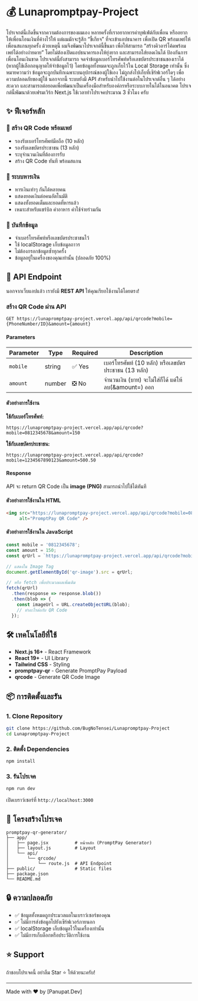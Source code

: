 # 💰 Lunapromptpay-Project
โปรเจกต์นี้เกิดขึ้นจากความต้องการของผมเอง
หลายครั้งที่เราอยากหารค่าบุฟเฟ่ต์กับเพื่อน หรืออยากให้เพื่อนโอนเงินที่ค้างไว้ให้ แต่ผมมักจะรู้สึก “ขี้เกียจ” ที่จะเข้าแอปธนาคาร เพื่อเปิด QR พร้อมเพย์ให้เพื่อนสแกนทุกครั้ง
ด้วยเหตุนี้ ผมจึงพัฒนาโปรเจกต์นี้ขึ้นมา เพื่อให้สามารถ “สร้างคิวอาร์โค้ดพร้อมเพย์ได้อย่างง่ายดาย” โดยไม่ต้องเปิดแอปธนาคารเองให้ยุ่งยาก และสามารถใส่ยอดเงินได้ ป้องกันการเพื่อนโอนเงินขาด
โปรเจกต์นี้ยังสามารถ จดจำข้อมูลเบอร์โทรศัพท์หรือเลขบัตรประชาชนของเราได้ (หากผู้ใช้เลือกอนุญาตให้จำข้อมูลไว้) โดยข้อมูลทั้งหมดจะถูกเก็บไว้ใน Local Storage เท่านั้น ซึ่งหมายความว่า ข้อมูลจะถูกบันทึกเฉพาะบนอุปกรณ์ของผู้ใช้เอง ไม่ถูกส่งไปเก็บที่เซิร์ฟเวอร์ใดๆ เพื่อความปลอดภัยของผู้ใช้
นอกจากนี้ ระบบยังมี API สำหรับนำไปใช้งานต่อในโปรเจกต์อื่น ๆ ได้อย่างสะดวก และสามารถต่อยอดเพื่อพัฒนาเป็นเครื่องมือสำหรับองค์กรหรือระบบภายในได้ในอนาคต
โปรเจกต์นี้พัฒนาด้วยเฟรมเวิร์ก Next.js ใช้เวลาทำโปรเจคประมาณ 3 ชั่วโมง ครับ

## ✨ ฟีเจอร์หลัก

### 📱 สร้าง QR Code พร้อมเพย์
- รองรับเบอร์โทรศัพท์มือถือ (10 หลัก)
- รองรับเลขบัตรประชาชน (13 หลัก)
- ระบุจำนวนเงินที่ต้องการรับ
- สร้าง QR Code ทันที พร้อมสแกน

### 🧮 ระบบหารเงิน
- หารเงินเท่าๆ กันได้หลายคน
- แสดงยอดเงินต่อคนอัตโนมัติ
- แสดงทั้งยอดเต็มและยอดที่หารแล้ว
- เหมาะสำหรับแชร์บิล ค่าอาหาร ค่าใช้จ่ายร่วมกัน

### 💾 บันทึกข้อมูล
- จำเบอร์โทรศัพท์หรือเลขบัตรประชาชนไว้
- ใช้ localStorage เก็บข้อมูลถาวร
- ไม่ต้องกรอกข้อมูลซ้ำทุกครั้ง
- ข้อมูลอยู่ในเครื่องของคุณเท่านั้น (ปลอดภัย 100%)


## 🚀 API Endpoint

นอกจากเว็บแอปแล้ว เรายังมี **REST API** ให้คุณเรียกใช้งานได้โดยตรง!

### สร้าง QR Code ผ่าน API

```
GET https://lunapromptpay-project.vercel.app/api/qrcode?mobile={PhoneNumber/ID}&amount={amount}
```

#### Parameters

| Parameter | Type | Required | Description |
|-----------|------|----------|-------------|
| `mobile` | string | ✅ Yes | เบอร์โทรศัพท์ (10 หลัก) หรือเลขบัตรประชาชน (13 หลัก) |
| `amount` | number | ❎ No | จำนวนเงิน (บาท) จะไม่ใส่ก็ได้ แต่ให้ลบ(&amount=) ออก |

#### ตัวอย่างการใช้งาน

**ใช้กับเบอร์โทรศัพท์:**
```
https://lunapromptpay-project.vercel.app/api/qrcode?mobile=0812345678&amount=150
```

**ใช้กับเลขบัตรประชาชน:**
```
https://lunapromptpay-project.vercel.app/api/qrcode?mobile=1234567890123&amount=500.50
```

#### Response
API จะ return QR Code เป็น **image (PNG)** สามารถนำไปใช้ได้ทันที

#### ตัวอย่างการใช้งานใน HTML
```html
<img src="https://lunapromptpay-project.vercel.app/api/qrcode?mobile=0812345678&amount=150" 
     alt="PromptPay QR Code" />
```

#### ตัวอย่างการใช้งานใน JavaScript
```javascript
const mobile = '0812345678';
const amount = 150;
const qrUrl = `https://lunapromptpay-project.vercel.app/api/qrcode?mobile=${mobile}&amount=${amount}`;

// แสดงใน Image Tag
document.getElementById('qr-image').src = qrUrl;

// หรือ fetch เพื่อประมวลผลเพิ่มเติม
fetch(qrUrl)
  .then(response => response.blob())
  .then(blob => {
    const imageUrl = URL.createObjectURL(blob);
    // ทำอะไรต่อกับ QR Code
  });
```

## 🛠️ เทคโนโลยีที่ใช้

- **Next.js 16+** - React Framework
- **React 19+** - UI Library
- **Tailwind CSS** - Styling
- **promptpay-qr** - Generate PromptPay Payload
- **qrcode** - Generate QR Code Image

## 📦 การติดตั้งและรัน

### 1. Clone Repository
```bash
git clone https://github.com/BugNoTensei/Lunapromptpay-Project
cd Lunapromptpay-Project
```

### 2. ติดตั้ง Dependencies
```bash
npm install
```

### 3. รันโปรเจค
```bash
npm run dev
```

เปิดเบราว์เซอร์ที่ `http://localhost:3000`

## 📁 โครงสร้างโปรเจค

```
promptpay-qr-generator/
├── app/
│   ├── page.jsx          # หน้าหลัก (PromptPay Generator)
│   ├── layout.js         # Layout
│   └── api/
│       └── qrcode/
│           └── route.js  # API Endpoint
├── public/               # Static files
├── package.json
└── README.md
```
## 🔒 ความปลอดภัย

- ✅ ข้อมูลทั้งหมดถูกประมวลผลในเบราว์เซอร์ของคุณ
- ✅ ไม่มีการส่งข้อมูลไปยังเซิร์ฟเวอร์ภายนอก
- ✅ localStorage เก็บข้อมูลไว้ในเครื่องเท่านั้น
- ✅ ไม่มีการเก็บล็อกหรือประวัติการใช้งาน

## ⭐ Support

ถ้าชอบโปรเจคนี้ อย่าลืม Star ⭐ ให้ด้วยนะครับ!

---

Made with ❤️ by [Panupat.Dev]
